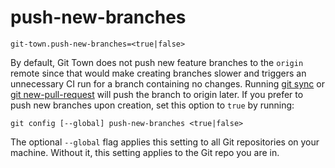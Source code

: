 # push-new-branches

```
git-town.push-new-branches=<true|false>
```

By default, Git Town does not push new feature branches to the `origin` remote
since that would make creating branches slower and triggers an unnecessary CI
run for a branch containing no changes. Running [git sync](../commands/sync.md)
or [git new-pull-request](../commands/new-pull-request.md) will push the branch
to origin later. If you prefer to push new branches upon creation, set this
option to `true` by running:

```
git config [--global] push-new-branches <true|false>
```

The optional `--global` flag applies this setting to all Git repositories on
your machine. Without it, this setting applies to the Git repo you are in.

